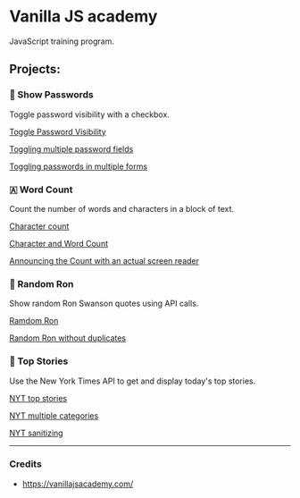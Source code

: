 # Vanilla JS academy 

JavaScript training program.

  ## Projects:

### 🔑 Show Passwords
Toggle password visibility with a checkbox.

[Toggle Password Visibility](https://github.com/sandix34/Vanilla-JS-Academy/tree/master/Toggle-Password-Visibility)

[Toggling multiple password fields](https://github.com/sandix34/Vanilla-JS-Academy/tree/master/Toggling-multiple-password-fields)

[Toggling passwords in multiple forms](https://github.com/sandix34/Vanilla-JS-Academy/tree/master/Toggling-passwords-in-multiple-forms)

### 🇦 Word Count
Count the number of words and characters in a block of text.

[Character count](https://github.com/sandix34/Vanilla-JS-Academy/tree/master/Character-count)

[Character and Word Count](https://github.com/sandix34/Vanilla-JS-Academy/tree/master/Character-and-word-count)

[Announcing the Count with an actual screen reader](https://github.com/sandix34/Vanilla-JS-Academy/tree/master/Character-and-word-count-accessibility)

### 🔀 Random Ron
Show random Ron Swanson quotes using API calls.

[Ramdom Ron](https://github.com/sandix34/Vanilla-JS-Academy/tree/master/Random-ron)

[Random Ron without duplicates](https://courses.gomakethings.com/academy/2020-10/project-random-ron-without-duplicates/)

### 📰 Top Stories
Use the New York Times API to get and display today's top stories.

[NYT top stories](https://github.com/sandix34/Vanilla-JS-Academy/tree/master/NYT-top-stories)

[NYT multiple categories](https://github.com/sandix34/Vanilla-JS-Academy/tree/master/NYT-multiple-categories)

[NYT sanitizing](https://github.com/sandix34/Vanilla-JS-Academy/tree/master/NYT-sanitizing)

---
### Credits

* https://vanillajsacademy.com/
